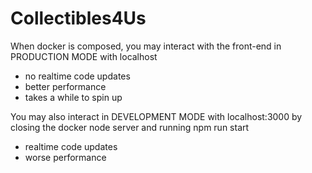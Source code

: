 ﻿# Collectibles4Us

When docker is composed, you may interact with the front-end in PRODUCTION MODE with localhost

- no realtime code updates
- better performance
- takes a while to spin up

You may also interact in DEVELOPMENT MODE with localhost:3000 
by closing the docker node server and running npm run start

- realtime code updates
- worse performance
